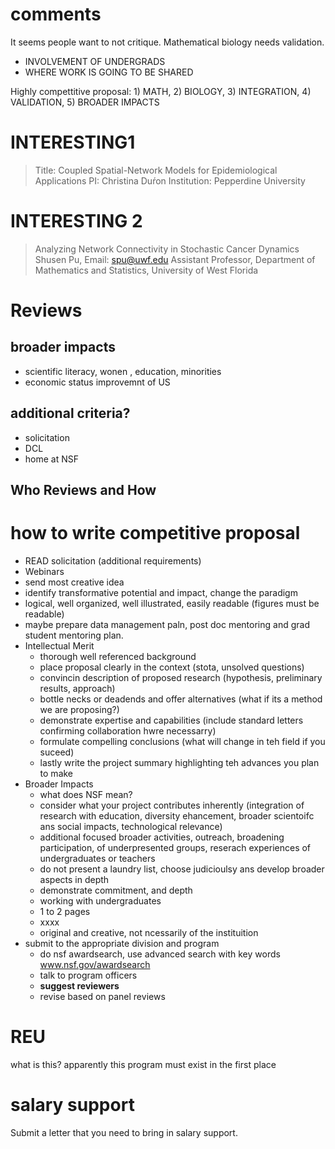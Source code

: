 # comments

It seems people want to not critique.
Mathematical biology needs validation.

+ INVOLVEMENT OF UNDERGRADS
+ WHERE WORK IS GOING TO BE SHARED



Highly compettitive proposal: 1) MATH, 2) BIOLOGY, 3) INTEGRATION, 4) VALIDATION, 5) BROADER IMPACTS

# INTERESTING1

> Title: Coupled Spatial-Network Models for Epidemiological Applications
PI: Christina Duŕon
Institution: Pepperdine University


# INTERESTING 2

> Analyzing Network Connectivity in Stochastic Cancer Dynamics
Shusen Pu, Email: spu@uwf.edu
Assistant Professor, Department of Mathematics and Statistics, University of West Florida

# Reviews

## broader impacts

+ scientific literacy, wonen , education, minorities
+ economic status improvemnt of US

## additional criteria?

+ solicitation
+ DCL
+ home at NSF

## Who Reviews and How


# how to write competitive proposal
+ READ solicitation (additional requirements)
+ Webinars
+ send most creative idea
+ identify transformative potential and impact, change the paradigm
+ logical, well organized, well illustrated, easily readable (figures must be readable)
+ maybe prepare data management paln, post doc mentoring and grad student mentoring plan.
+ Intellectual Merit
    - thorough well referenced background
    - place proposal clearly in the context (stota, unsolved questions)
    - convincin description of proposed research (hypothesis, preliminary results, approach)
    - bottle necks or deadends and offer alternatives (what if its a method we are proposing?)
    - demonstrate expertise and capabilities (include standard letters confirming collaboration hwre necessarry)
    - formulate compelling conclusions (what will change in teh field if you suceed)
    - lastly write the project summary highlighting teh advances you plan to make
+ Broader Impacts
    - what does NSF mean? 
    - consider what your project contributes inherently (integration of research with education, diversity ehancement, broader scientoifc ans social impacts, technological relevance)
    - additional focused broader activities, outreach, broadening participation, of underpresented groups, reserach experiences of undergraduates or teachers
    - do not present a laundry list, choose judicioulsy ans develop broader aspects in depth
    - demonstrate commitment, and depth
    - working with undergraduates
    - 1 to 2 pages
    - xxxx
    - original and creative, not ncessarily of the instituition
+ submit to the appropriate division and program
    - do nsf awardsearch, use advanced search with key words www.nsf.gov/awardsearch
    - talk to program officers
    - **suggest reviewers** 
    - revise based on panel reviews

# REU 
what is this? apparently this program must exist in the first place

# salary support
Submit a letter that you need to bring in salary support.
    
    






